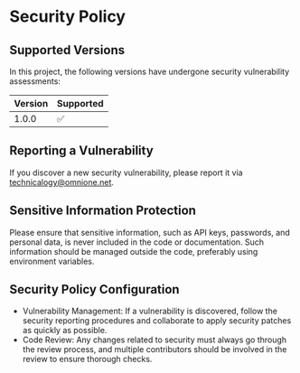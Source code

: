 # Security Policy

## Supported Versions
In this project, the following versions have undergone security vulnerability assessments:

| Version | Supported          |
| ------- | ------------------ |
| 1.0.0   | ✅                 |

## Reporting a Vulnerability
If you discover a new security vulnerability, please report it via [technicalogy@omnione.net](mailto:technicalogy@omnione.net).

## Sensitive Information Protection
Please ensure that sensitive information, such as API keys, passwords, and personal data, is never included in the code or documentation. Such information should be managed outside the code, preferably using environment variables.

## Security Policy Configuration
- Vulnerability Management: If a vulnerability is discovered, follow the security reporting procedures and collaborate to apply security patches as quickly as possible.
- Code Review: Any changes related to security must always go through the review process, and multiple contributors should be involved in the review to ensure thorough checks.